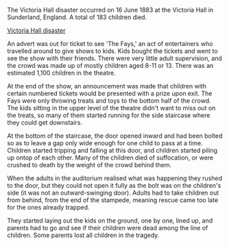 The Victoria Hall disaster occurred on 16 June 1883 at the Victoria Hall in Sunderland, England. A total of 183 children died.

[Victoria Hall disaster](https://en.wikipedia.org/wiki/Victoria_Hall_disaster)

An advert was out for ticket to see 'The Fays,' an act of entertainers who travelled around to give shows to kids. Kids bought the tickets and went to see the show with their friends. There were very little adult supervision, and the crowd was made up of mostly children aged 8-11 or 13. There was an estimated 1,100 children in the theatre.

At the end of the show, an announcement was made that children with certain numbered tickets would be presented with a prize upon exit. The Fays were only throwing treats and toys to the bottom half of the crowd. The kids sitting in the upper level of the theatre didn't want to miss out on the treats, so many of them started running for the side staircase where they could get downstairs.

At the bottom of the staircase, the door opened inward and had been bolted so as to leave a gap only wide enough for one child to pass at a time. Children started tripping and falling at this door, and children started piling up ontop of each other. Many of the children died of suffocation, or were crushed to death by the weight of the crowd behind them.

When the adults in the auditorium realised what was happening they rushed to the door, but they could not open it fully as the bolt was on the children's side (it was not an outward-swinging door). Adults had to take children out from behind, from the end of the stampede, meaning rescue came too late for the ones already trapped.

They started laying out the kids on the ground, one by one, lined up, and parents had to go and see if their children were dead among the line of children. Some parents lost all children in the tragedy.